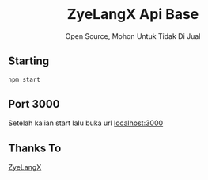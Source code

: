 <h1 align="center" style="margin-top: 0px;">ZyeLangX Api Base</h1>
<p align="center"> Open Source, Mohon Untuk Tidak Di Jual </p>

## Starting 
```javascript
npm start
```
## Port 3000
Setelah kalian start lalu buka url [localhost:3000](http://localhost:3000)

## Thanks To 
[ZyeLangX](https://github.com/zyelangx)
